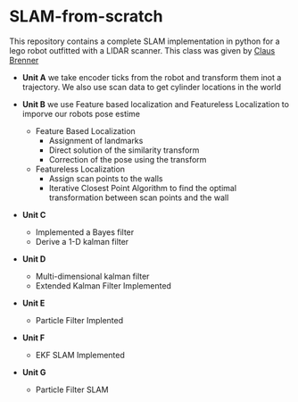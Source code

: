# SLAM-from-scratch
This repository contains a complete SLAM implementation in python for a lego robot outfitted with a 
LIDAR scanner. This class was given by [Claus Brenner](https://www.youtube.com/watch?v=JFtZnMu6PDQ&list=PLpUPoM7Rgzi_7YWn14Va2FODh7LzADBSm&index=77)
* **Unit A** we take encoder ticks from the robot and transform them inot a trajectory. We also use scan data to get 
cylinder locations in the world
* **Unit B** we use Feature based localization and Featureless Localization to imporve our robots pose estime
    * Feature Based Localization
        * Assignment of landmarks
        * Direct solution of the similarity transform
        * Correction of the pose using the transform
    * Featureless Localization
        * Assign scan points to the walls
        * Iterative Closest Point Algorithm to find the optimal transformation between scan points and the wall
* **Unit C**
    * Implemented a Bayes filter
    * Derive a 1-D kalman filter
* **Unit D**
    * Multi-dimensional kalman filter
    * Extended Kalman Filter Implemented
    
* **Unit E**
    * Particle Filter Implented
* **Unit F**
    * EKF SLAM Implemented
    
* **Unit G**
    * Particle Filter SLAM